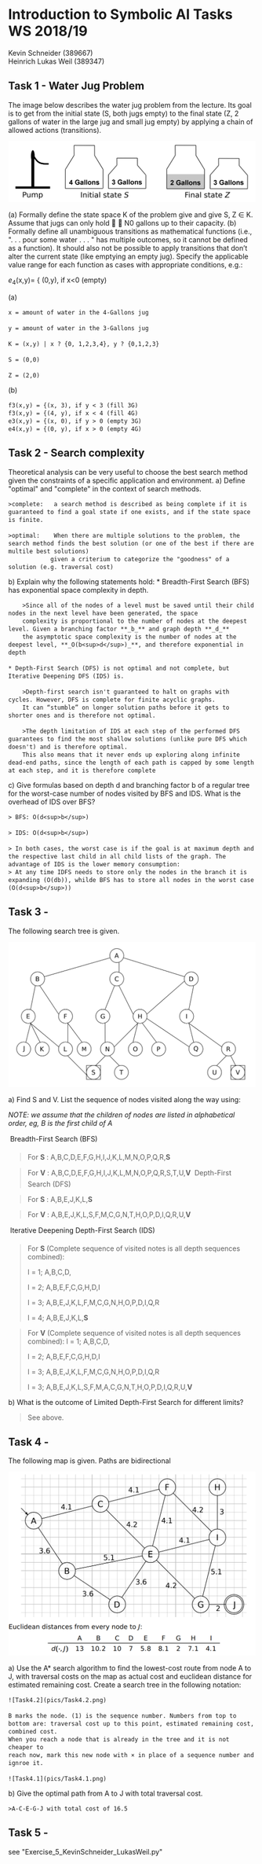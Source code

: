 ﻿# Introduction to Symbolic AI  Tasks WS 2018/19

Kevin Schneider (389667)  
Heinrich Lukas Weil (389347) 

## Task 1 - Water Jug Problem

The image below describes the water jug problem from the lecture. Its goal is
to get from the initial state (S, both jugs empty) to the final state (Z, 2 gallons
of water in the large jug and small jug empty) by applying a chain of allowed
actions (transitions).

![Task1](pics/Task1.png)

(a) Formally define the state space K of the problem give and give S, Z ∈ K.
Assume that jugs can only hold  ∈ N0 gallons up to their capacity.
(b) Formally define all unambiguous transitions as mathematical functions
(i.e., ". . . pour some water . . . " has multiple outcomes, so it cannot be
defined as a function). It should also not be possible to apply transitions
that don’t alter the current state (like emptying an empty jug). Specify the
applicable value range for each function as cases with appropriate conditions, e.g.:

_e_<sub>4</sub>(x,y)= { (0,y), if x<0 (empty)

(a)

	x = amount of water in the 4-Gallons jug

	y = amount of water in the 3-Gallons jug

	K = (x,y) | x ? {0, 1,2,3,4}, y ? {0,1,2,3}

	S = (0,0)

	Z = (2,0)

(b)

	f3(x,y) = {(x, 3), if y < 3 (fill 3G)
	f3(x,y) = {(4, y), if x < 4 (fill 4G)
	e3(x,y) = {(x, 0), if y > 0 (empty 3G)
	e4(x,y) = {(0, y), if x > 0 (empty 4G)

## Task 2 - Search complexity

Theoretical analysis can be very useful to choose the best search method
given the constraints of a specific application and environment.
a) Define "optimal" and "complete" in the context of search methods.

    >complete:   a search method is described as being complete if it is guaranteed to find a goal state if one exists, and if the state space is finite.
        
    >optimal:    When there are multiple solutions to the problem, the search method finds the best solution (or one of the best if there are multile best solutions) 
                given a criterium to categorize the "goodness" of a solution (e.g. traversal cost)
    
b) Explain why the following statements hold:
    * Breadth-First Search (BFS) has exponential space complexity in depth.

        >Since all of the nodes of a level must be saved until their child nodes in the next level have been generated, the space
        complexity is proportional to the number of nodes at the deepest level. Given a branching factor **_b_** and graph depth **_d_**
        the asymptotic space complexity is the number of nodes at the deepest level, **_O(b<sup>d</sup>)_**, and therefore exponential in depth

    * Depth-First Search (DFS) is not optimal and not complete, but Iterative Deepening DFS (IDS) is.
        
        >Depth-first search isn't guaranteed to halt on graphs with cycles. However, DFS is complete for finite acyclic graphs. 
        It can “stumble” on longer solution paths before it gets to shorter ones and is therefore not optimal.

        >The depth limitation of IDS at each step of the performed DFS guarantees to find the most shallow solutions (unlike pure DFS which doesn't) and is therefore optimal.
        This also means that it never ends up exploring along infinite dead-end paths, since the length of each path is capped by some length at each step, and it is therefore complete

c) Give formulas based on depth d and branching factor b of a regular tree
for the worst-case number of nodes visited by BFS and IDS. What is the
overhead of IDS over BFS?

    > BFS: O(d<sup>b</sup>)

    > IDS: O(d<sup>b</sup>)

    > In both cases, the worst case is if the goal is at maximum depth and the respective last child in all child lists of the graph. The advantage of IDS is the lower memory consumption:
    > At any time IDFS needs to store only the nodes in the branch it is expanding (O(db)), whilde BFS has to store all nodes in the worst case (O(d<sup>b</sup>))

## Task 3 -

The following search tree is given.

![Task3](pics/Task3.png)

a) Find S and V. List the sequence of nodes visited along the way using:
   
_NOTE: we assume that the children of nodes are listed in alphabetical order, eg, B is the first child of A_

 Breadth-First Search (BFS)
 
   >For **S** : A,B,C,D,E,F,G,H,I,J,K,L,M,N,O,P,Q,R,**S**
   
   >For **V** : A,B,C,D,E,F,G,H,I,J,K,L,M,N,O,P,Q,R,S,T,U,**V**

 Depth-First Search (DFS)

   >For **S** : A,B,E,J,K,L,**S**
   
   >For **V** : A,B,E,J,K,L,S,F,M,C,G,N,T,H,O,P,D,I,Q,R,U,**V**
   
 Iterative Deepening Depth-First Search (IDS)

   >For **S** (Complete sequence of visited notes is all depth sequences combined): 
   >
   > l = 1; A,B,C,D,
   >
   > l = 2; A,B,E,F,C,G,H,D,I
   >
   > l = 3; A,B,E,J,K,L,F,M,C,G,N,H,O,P,D,I,Q,R
   >
   > l = 4; A,B,E,J,K,L,**S**
   
   >For **V** (Complete sequence of visited notes is all depth sequences combined): 
   > l = 1; A,B,C,D,
   >
   > l = 2; A,B,E,F,C,G,H,D,I
   >
   > l = 3; A,B,E,J,K,L,F,M,C,G,N,H,O,P,D,I,Q,R
   > 
   > l = 3; A,B,E,J,K,L,S,F,M,A,C,G,N,T,H,O,P,D,I,Q,R,U,**V**

b) What is the outcome of Limited Depth-First Search for different limits?

>See above.

## Task 4 -

The following map is given. Paths are bidirectional

![Task4](pics/Task4.png)

a) Use the A* search algorithm to find the lowest-cost route from node A to J,
with traversal costs on the map as actual cost and euclidean distance for
estimated remaining cost. Create a search tree in the following notation:

    ![Task4.2](pics/Task4.2.png)

    B marks the node. (1) is the sequence number. Numbers from top to bottom are: traversal cost up to this point, estimated remaining cost, combined cost.
    When you reach a node that is already in the tree and it is not cheaper to
    reach now, mark this new node with × in place of a sequence number and
    ignroe it.

    ![Task4.1](pics/Task4.1.png)

b) Give the optimal path from A to J with total traversal cost.

    >A-C-E-G-J with total cost of 16.5

## Task 5 -

see "Exercise_5_KevinSchneider_LukasWeil.py"
